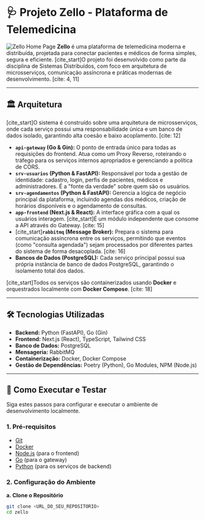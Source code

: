 # 🩺 Projeto Zello - Plataforma de Telemedicina

![Zello Home Page](https://i.imgur.com/your-screenshot-url.png) **Zello** é uma plataforma de telemedicina moderna e distribuída, projetada para conectar pacientes e médicos de forma simples, segura e eficiente. [cite_start]O projeto foi desenvolvido como parte da disciplina de Sistemas Distribuídos, com foco em arquitetura de microsserviços, comunicação assíncrona e práticas modernas de desenvolvimento. [cite: 4, 11]

---

## 🏛️ Arquitetura

[cite_start]O sistema é construído sobre uma arquitetura de microsserviços, onde cada serviço possui uma responsabilidade única e um banco de dados isolado, garantindo alta coesão e baixo acoplamento. [cite: 12]

- **`api-gateway` (Go & Gin):** O ponto de entrada único para todas as requisições do frontend. Atua como um Proxy Reverso, roteirando o tráfego para os serviços internos apropriados e gerenciando a política de CORS.
- **`srv-usuarios` (Python & FastAPI):** Responsável por toda a gestão de identidade: cadastro, login, perfis de pacientes, médicos e administradores. É a "fonte da verdade" sobre quem são os usuários.
- **`srv-agendamentos` (Python & FastAPI):** Gerencia a lógica de negócio principal da plataforma, incluindo agendas dos médicos, criação de horários disponíveis e o agendamento de consultas.
- **`app-frontend` (Next.js & React):** A interface gráfica com a qual os usuários interagem. [cite_start]É um módulo independente que consome a API através do Gateway. [cite: 15]
- [cite_start]**`rabbitmq` (Message Broker):** Prepara o sistema para comunicação assíncrona entre os serviços, permitindo que eventos (como "consulta agendada") sejam processados por diferentes partes do sistema de forma desacoplada. [cite: 16]
- **Bancos de Dados (PostgreSQL):** Cada serviço principal possui sua própria instância de banco de dados PostgreSQL, garantindo o isolamento total dos dados.

[cite_start]Todos os serviços são containerizados usando **Docker** e orquestrados localmente com **Docker Compose**. [cite: 18]

---

## 🛠️ Tecnologias Utilizadas

- **Backend:** Python (FastAPI), Go (Gin)
- **Frontend:** Next.js (React), TypeScript, Tailwind CSS
- **Banco de Dados:** PostgreSQL
- **Mensageria:** RabbitMQ
- **Containerização:** Docker, Docker Compose
- **Gestão de Dependências:** Poetry (Python), Go Modules, NPM (Node.js)

---

## 🚀 Como Executar e Testar

Siga estes passos para configurar e executar o ambiente de desenvolvimento localmente.

### 1. Pré-requisitos

- [Git](https://git-scm.com/)
- [Docker](https://www.docker.com/products/docker-desktop/)
- [Node.js](https://nodejs.org/en/) (para o frontend)
- [Go](https://go.dev/doc/install) (para o gateway)
- [Python](https://www.python.org/downloads/) (para os serviços de backend)

### 2. Configuração do Ambiente

**a. Clone o Repositório**
```bash
git clone <URL_DO_SEU_REPOSITORIO>
cd zello